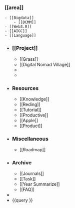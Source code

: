 ### [[area]]
	- [[Bigdata]]
		- [[DCMM]]
	- [[Web3.0]]
	- [[AIGC]]
	- [[Language]]
- ### [[Project]]
	- [[Grass]]
	- [[Digital Nomad Village]]
	-
	-
- ### Resources
	- [[Knowledge]]
	- [[Reding]]
	- [[Tutorial]]
	- [[Productive]]
	- [[Apple]]
	- [[Product]]
- ### Miscellaneous
	- [[Roadmap]]
- ### Archive
	- [[Journals]]
	- [[Task]]
	- [[Year Summarize]]
	- [[FAQ]]
-
- {{query }}